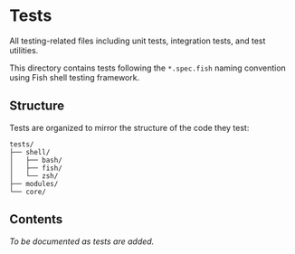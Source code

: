 # Tests

All testing-related files including unit tests, integration tests, and test utilities.

This directory contains tests following the `*.spec.fish` naming convention using Fish shell testing framework.

## Structure

Tests are organized to mirror the structure of the code they test:

```
tests/
├── shell/
│   ├── bash/
│   ├── fish/
│   └── zsh/
├── modules/
└── core/
```

## Contents

*To be documented as tests are added.*
